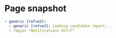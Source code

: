 # Page snapshot

```yaml
- generic [ref=e2]:
  - generic [ref=e3]: Loading candidate report...
  - region "Notifications Alt+T"
```